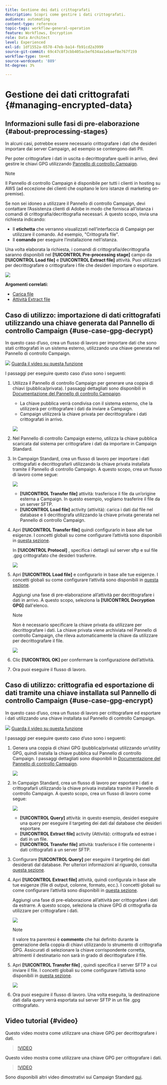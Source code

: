```yaml
---
title: Gestione dei dati crittografati
description: Scopri come gestire i dati crittografati.
audience: automating
content-type: reference
topic-tags: workflow-general-operation
feature: Workflows, Encryption
role: Data Architect
level: Experienced
exl-id: 1df1552a-6578-47eb-ba14-fb91cd2a3999
source-git-commit: 69c47c8f3cbb405acbef634aa1ebaef8e767f159
workflow-type: tm+mt
source-wordcount: '889'
ht-degree: 3%

---
```


# Gestione dei dati crittografati {#managing-encrypted-data}

## Informazioni sulle fasi di pre-elaborazione {#about-preprocessing-stages}

In alcuni casi, potrebbe essere necessario crittografare i dati che desideri importare dai server Campaign, ad esempio se contengono dati PII.

Per poter crittografare i dati in uscita o decrittografare quelli in arrivo, devi gestire le chiavi GPG utilizzando [Pannello di controllo Campaign](https://experienceleague.adobe.com/docs/control-panel/using/instances-settings/gpg-keys-management.html?lang=it).

>[!NOTE]
>
>Il Pannello di controllo Campaign è disponibile per tutti i clienti in hosting su AWS (ad eccezione dei clienti che ospitano le loro istanze di marketing on-premise).

Se non sei idoneo a utilizzare il Pannello di controllo Campaign, devi contattare l’Assistenza clienti di Adobe in modo che fornisca all’istanza i comandi di crittografia/decrittografia necessari. A questo scopo, invia una richiesta indicando:

* Il **etichetta** che verranno visualizzati nell’interfaccia di Campaign per utilizzare il comando. Ad esempio, &quot;Crittografa file&quot;.
* Il **comando** per eseguire l’installazione nell’istanza.

Una volta elaborata la richiesta, i comandi di crittografia/decrittografia saranno disponibili nel **[!UICONTROL Pre-processing stage]** campo da **[!UICONTROL Load file]** e **[!UICONTROL Extract file]** attività. Puoi utilizzarli per decrittografare o crittografare i file che desideri importare o esportare.

![](assets/preprocessing-encryption.png)

**Argomenti correlati:**

* [Carica file](../../automating/using/load-file.md)
* [Attività Extract file](../../automating/using/extract-file.md)

## Caso di utilizzo: importazione di dati crittografati utilizzando una chiave generata dal Pannello di controllo Campaign {#use-case-gpg-decrypt}

In questo caso d’uso, crea un flusso di lavoro per importare dati che sono stati crittografati in un sistema esterno, utilizzando una chiave generata nel Pannello di controllo Campaign.

![](assets/do-not-localize/how-to-video.png) [Guarda il video su questa funzione](#video)

I passaggi per eseguire questo caso d’uso sono i seguenti:

1. Utilizza il Pannello di controllo Campaign per generare una coppia di chiavi (pubblica/privata). I passaggi dettagliati sono disponibili in [Documentazione del Pannello di controllo Campaign](https://experienceleague.adobe.com/docs/control-panel/using/instances-settings/gpg-keys-management.html#decrypting-data).

   * La chiave pubblica verrà condivisa con il sistema esterno, che la utilizzerà per crittografare i dati da inviare a Campaign.
   * Campaign utilizzerà la chiave privata per decrittografare i dati crittografati in arrivo.

   ![](assets/gpg_generate.png)

1. Nel Pannello di controllo Campaign esterno, utilizza la chiave pubblica scaricata dal sistema per crittografare i dati da importare in Campaign Standard.

1. In Campaign Standard, crea un flusso di lavoro per importare i dati crittografati e decrittografarli utilizzando la chiave privata installata tramite il Pannello di controllo Campaign. A questo scopo, crea un flusso di lavoro come segue:

   ![](assets/gpg_workflow.png)

   * **[!UICONTROL Transfer file]** attività: trasferisce il file da un’origine esterna a Campaign. In questo esempio, vogliamo trasferire il file da un server SFTP.
   * **[!UICONTROL Load file]** activity (attività): carica i dati dal file nel database e li decrittografa utilizzando la chiave privata generata nel Pannello di controllo Campaign.

1. Apri **[!UICONTROL Transfer file]** quindi configurarlo in base alle tue esigenze. I concetti globali su come configurare l’attività sono disponibili in [questa sezione](../../automating/using/load-file.md).

   In **[!UICONTROL Protocol]** , specifica i dettagli sul server sftp e sul file .gpg crittografato che desideri trasferire.

   ![](assets/gpg_transfer.png)

1. Apri **[!UICONTROL Load file]** e configurarlo in base alle tue esigenze. I concetti globali su come configurare l’attività sono disponibili in [questa sezione](../../automating/using/load-file.md).

   Aggiungi una fase di pre-elaborazione all’attività per decrittografare i dati in arrivo. A questo scopo, seleziona la **[!UICONTROL Decryption GPG]** dall&#39;elenco.

   >[!NOTE]
   >
   >Non è necessario specificare la chiave privata da utilizzare per decrittografare i dati. La chiave privata viene archiviata nel Pannello di controllo Campaign, che rileva automaticamente la chiave da utilizzare per decrittografare il file.

   ![](assets/gpg_load.png)

1. Clic **[!UICONTROL OK]** per confermare la configurazione dell’attività.

1. Ora puoi eseguire il flusso di lavoro.

## Caso di utilizzo: crittografia ed esportazione di dati tramite una chiave installata sul Pannello di controllo Campaign {#use-case-gpg-encrypt}

In questo caso d’uso, crea un flusso di lavoro per crittografare ed esportare i dati utilizzando una chiave installata sul Pannello di controllo Campaign.

![](assets/do-not-localize/how-to-video.png) [Guarda il video su questa funzione](#video)

I passaggi per eseguire questo caso d’uso sono i seguenti:

1. Genera una coppia di chiavi GPG (pubblica/privata) utilizzando un’utility GPG, quindi installa la chiave pubblica sul Pannello di controllo Campaign. I passaggi dettagliati sono disponibili in [Documentazione del Pannello di controllo Campaign](https://experienceleague.adobe.com/docs/control-panel/using/instances-settings/gpg-keys-management.html#encrypting-data).

   ![](assets/gpg_install.png)

1. In Campaign Standard, crea un flusso di lavoro per esportare i dati e crittografarli utilizzando la chiave privata installata tramite il Pannello di controllo Campaign. A questo scopo, crea un flusso di lavoro come segue:

   ![](assets/gpg-workflow-export.png)

   * **[!UICONTROL Query]** attività: in questo esempio, desideri eseguire una query per eseguire il targeting dei dati dal database che desideri esportare.
   * **[!UICONTROL Extract file]** activity (Attività): crittografa ed estrae i dati in un file.
   * **[!UICONTROL Transfer file]** attività: trasferisce il file contenente i dati crittografati a un server SFTP.

1. Configurare **[!UICONTROL Query]** per eseguire il targeting dei dati desiderati dal database. Per ulteriori informazioni al riguardo, consulta [questa sezione](../../automating/using/query.md).

1. Apri **[!UICONTROL Extract file]** attività, quindi configurala in base alle tue esigenze (file di output, colonne, formato, ecc.). I concetti globali su come configurare l’attività sono disponibili in [questa sezione](../../automating/using/extract-file.md).

   Aggiungi una fase di pre-elaborazione all’attività per crittografare i dati da estrarre. A questo scopo, seleziona la chiave GPG di crittografia da utilizzare per crittografare i dati.

   ![](assets/gpg-extract-stage.png)

   >[!NOTE]
   >
   >Il valore tra parentesi è **commento** che hai definito durante la generazione della coppia di chiavi utilizzando lo strumento di crittografia GPG. Assicurati di selezionare la chiave corrispondente corretta, altrimenti il destinatario non sarà in grado di decrittografare il file.

1. Apri **[!UICONTROL Transfer file]** , quindi specifica il server SFTP a cui inviare il file. I concetti globali su come configurare l’attività sono disponibili in [questa sezione](../../automating/using/transfer-file.md).

   ![](assets/gpg-transfer-encrypt.png)

1. Ora puoi eseguire il flusso di lavoro. Una volta eseguita, la destinazione dati dalla query verrà esportata sul server SFTP in un file .gpg crittografato.

## Video tutorial {#video}

Questo video mostra come utilizzare una chiave GPG per decrittografare i dati.

>[!VIDEO](https://video.tv.adobe.com/v/35753?quality=12)

Questo video mostra come utilizzare una chiave GPG per crittografare i dati.

>[!VIDEO](https://video.tv.adobe.com/v/36380?quality=12)

Sono disponibili altri video dimostrativi sui Campaign Standard [qui](https://experienceleague.adobe.com/docs/campaign-standard-learn/tutorials/overview.html?lang=it).

